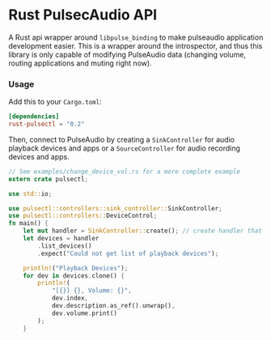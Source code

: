 Rust PulsecAudio API
====================

A Rust api wrapper around `libpulse_binding` to make pulseaudio application development easier.
This is a wrapper around the introspector, and thus this library is only capable of modifying PulseAudio data (changing volume, routing applications and muting right now).

### Usage

Add this to your `Cargo.toml`:
```toml
[dependencies]
rust-pulsectl = "0.2"
```

Then, connect to PulseAudio by creating a `SinkController` for audio playback devices and apps or a `SourceController` for audio recording devices and apps.

```rust
// See examples/change_device_vol.rs for a more complete example
extern crate pulsectl;

use std::io;

use pulsectl::controllers::sink_controller::SinkController;
use pulsectl::controllers::DeviceControl;
fn main() {
    let mut handler = SinkController::create(); // create handler that calls functions on playback devices and apps
    let devices = handler
        .list_devices()
        .expect("Could not get list of playback devices");

    println!("Playback Devices");
    for dev in devices.clone() {
        println!(
            "[{}] {}, Volume: {}",
            dev.index,
            dev.description.as_ref().unwrap(),
            dev.volume.print()
        );
    }
```

